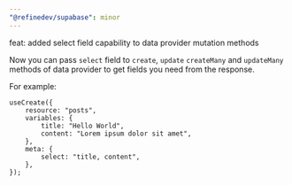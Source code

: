 ```yaml
---
"@refinedev/supabase": minor
---
```


feat: added select field capability to data provider mutation methods

Now you can pass `select` field to `create`, `update` `createMany` and `updateMany` methods of data provider to get fields you need from the response.

For example:


```tsx
useCreate({
    resource: "posts",
    variables: {
        title: "Hello World",
        content: "Lorem ipsum dolor sit amet",
    },
    meta: {
        select: "title, content",
    },
});
```
